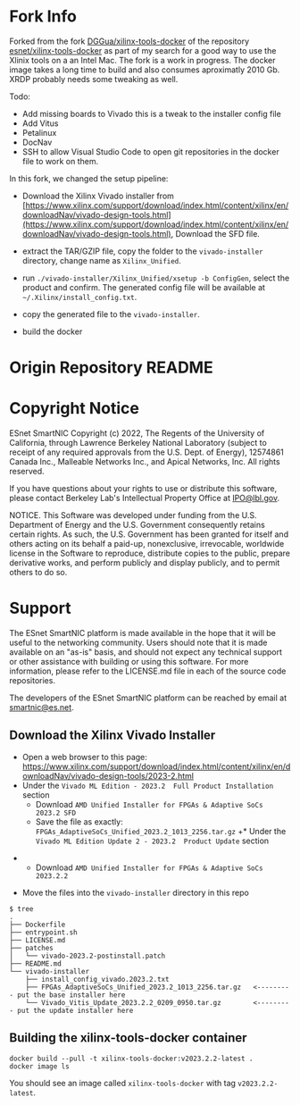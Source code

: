 # Fork Info

Forked from the fork [DGGua/xilinx-tools-docker](https://github.com/DGGua/xilinx-tools-docker) of the repository [esnet/xilinx-tools-docker](https://github.com/esnet/xilinx-tools-docker.git) as part of my search for a good way to use the Xlinix tools on a an Intel Mac. The fork is a work in progress. The docker image takes a long time to build and also consumes aproximatly 2010 Gb. XRDP probably needs some tweaking as well.

Todo:
- Add missing boards to Vivado this is a tweak to the installer config file
- Add Vitus
- Petalinux
- DocNav
- SSH to allow Visual Studio Code to open git repositories in the docker file to work on them. 

In this fork, we changed the setup pipeline:

+ Download the Xilinx Vivado installer from [https://www.xilinx.com/support/download/index.html/content/xilinx/en/downloadNav/vivado-design-tools.html](https://www.xilinx.com/support/download/index.html/content/xilinx/en/downloadNav/vivado-design-tools.html), Download the SFD file.

+ extract the TAR/GZIP file, copy the folder to the `vivado-installer` directory, change name as `Xilinx_Unified`.

+ run `./vivado-installer/Xilinx_Unified/xsetup -b ConfigGen`, select the product and confirm. The generated config file will be available at `~/.Xilinx/install_config.txt`.

+ copy the generated file to the `vivado-installer`.

+ build the docker 

# Origin Repository README

# Copyright Notice

ESnet SmartNIC Copyright (c) 2022, The Regents of the University of
California, through Lawrence Berkeley National Laboratory (subject to
receipt of any required approvals from the U.S. Dept. of Energy),
12574861 Canada Inc., Malleable Networks Inc., and Apical Networks, Inc.
All rights reserved.

If you have questions about your rights to use or distribute this software,
please contact Berkeley Lab's Intellectual Property Office at
IPO@lbl.gov.

NOTICE.  This Software was developed under funding from the U.S. Department
of Energy and the U.S. Government consequently retains certain rights.  As
such, the U.S. Government has been granted for itself and others acting on
its behalf a paid-up, nonexclusive, irrevocable, worldwide license in the
Software to reproduce, distribute copies to the public, prepare derivative
works, and perform publicly and display publicly, and to permit others to do so.


# Support

The ESnet SmartNIC platform is made available in the hope that it will
be useful to the networking community. Users should note that it is
made available on an "as-is" basis, and should not expect any
technical support or other assistance with building or using this
software. For more information, please refer to the LICENSE.md file in
each of the source code repositories.

The developers of the ESnet SmartNIC platform can be reached by email
at smartnic@es.net.


Download the Xilinx Vivado Installer
------------------------------------

* Open a web browser to this page: https://www.xilinx.com/support/download/index.html/content/xilinx/en/downloadNav/vivado-design-tools/2023-2.html
* Under the `Vivado ML Edition - 2023.2  Full Product Installation` section
  * Download `AMD Unified Installer for FPGAs & Adaptive SoCs 2023.2 SFD`
  * Save the file as exactly: `FPGAs_AdaptiveSoCs_Unified_2023.2_1013_2256.tar.gz`
+* Under the `Vivado ML Edition Update 2 - 2023.2  Product Update` section
+  * Download `AMD Unified Installer for FPGAs & Adaptive SoCs 2023.2.2`
* Move the files into the `vivado-installer` directory in this repo

```
$ tree
.
├── Dockerfile
├── entrypoint.sh
├── LICENSE.md
├── patches
│   └── vivado-2023.2-postinstall.patch
├── README.md
└── vivado-installer
    ├── install_config_vivado.2023.2.txt
    ├── FPGAs_AdaptiveSoCs_Unified_2023.2_1013_2256.tar.gz   <--------- put the base installer here
    └── Vivado_Vitis_Update_2023.2.2_0209_0950.tar.gz        <--------- put the update installer here
```

Building the xilinx-tools-docker container
------------------------------------------

```
docker build --pull -t xilinx-tools-docker:v2023.2.2-latest .
docker image ls
```

You should see an image called `xilinx-tools-docker` with tag `v2023.2.2-latest`.
